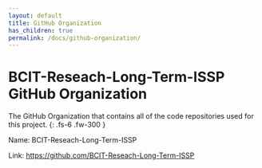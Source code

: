```yaml
---
layout: default
title: GitHub Organization
has_children: true
permalink: /docs/github-organization/
---
```


# BCIT-Reseach-Long-Term-ISSP GitHub Organization

The GitHub Organization that contains all of the code repositories used for this project.
{: .fs-6 .fw-300 }

Name: BCIT-Reseach-Long-Term-ISSP

Link: <a href="https://github.com/BCIT-Reseach-Long-Term-ISSP">https://github.com/BCIT-Reseach-Long-Term-ISSP</a>